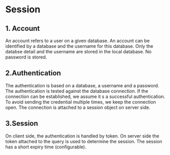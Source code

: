 # Session #

## 1. Account ##

An account refers to a user on a given database. An account can be identified by a database and the username for this database.
Only the databse detail and the username are stored in the local database. No password is stored.

## 2.Authentication ##

The authentication is based on a database, a username and a password. 
The authentication is tested against the database connection. 
If the connection can be established, we assume it s a successful authentication. 
To avoid sending the credential multiple times, we keep the connection open. The connection is attached to a session object on server side.

## 3.Session ##
On client side, the authentication is handled by token. 
On server side the token attached to the query is used to determine the session. 
The session has a short expiry time (configurable).
